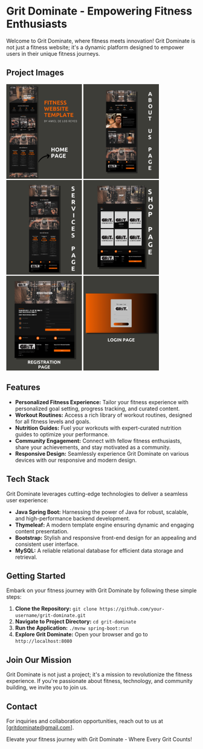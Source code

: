 # Grit Dominate - Empowering Fitness Enthusiasts

Welcome to Grit Dominate, where fitness meets innovation! Grit Dominate is not just a fitness website; it's a dynamic platform designed to empower users in their unique fitness journeys.


## Project Images
<img src="./pages/1.png" width="200">
<img src="./pages/2.png" width="200">
<img src="./pages/3.png" width="200">
<img src="./pages/4.png" width="200">
<img src="./pages/5.png" width="200">
<img src="./pages/6.png" width="200">

## Features

- **Personalized Fitness Experience:** Tailor your fitness experience with personalized goal setting, progress tracking, and curated content.
- **Workout Routines:** Access a rich library of workout routines, designed for all fitness levels and goals.
- **Nutrition Guides:** Fuel your workouts with expert-curated nutrition guides to optimize your performance.
- **Community Engagement:** Connect with fellow fitness enthusiasts, share your achievements, and stay motivated as a community.
- **Responsive Design:** Seamlessly experience Grit Dominate on various devices with our responsive and modern design.

## Tech Stack

Grit Dominate leverages cutting-edge technologies to deliver a seamless user experience:

- **Java Spring Boot:** Harnessing the power of Java for robust, scalable, and high-performance backend development.
- **Thymeleaf:** A modern template engine ensuring dynamic and engaging content presentation.
- **Bootstrap:** Stylish and responsive front-end design for an appealing and consistent user interface.
- **MySQL:** A reliable relational database for efficient data storage and retrieval.

## Getting Started

Embark on your fitness journey with Grit Dominate by following these simple steps:

1. **Clone the Repository:** `git clone https://github.com/your-username/grit-dominate.git`
2. **Navigate to Project Directory:** `cd grit-dominate`
3. **Run the Application:** `./mvnw spring-boot:run`
4. **Explore Grit Dominate:** Open your browser and go to `http://localhost:8080`

## Join Our Mission

Grit Dominate is not just a project; it's a mission to revolutionize the fitness experience. If you're passionate about fitness, technology, and community building, we invite you to join us.

## Contact

For inquiries and collaboration opportunities, reach out to us at [gritdominate@gmail.com].

Elevate your fitness journey with Grit Dominate - Where Every Grit Counts!

